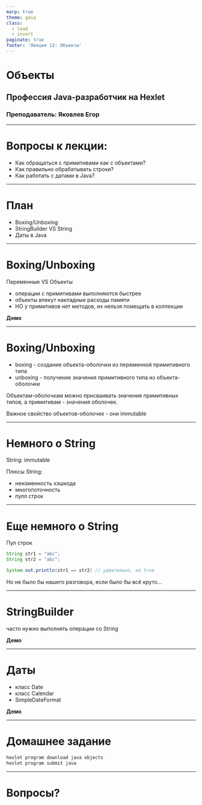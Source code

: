 ```yaml
---
marp: true
theme: gaia
class:
  - lead
  - invert
paginate: true
footer: 'Лекция 12: Объекты'
---
```


# Объекты
## Профессия Java-разработчик на Hexlet
### Преподаватель: Яковлев Егор
<!-- _color: white -->
<!-- _color: white -->

---

# Вопросы к лекции:

* Как обращаться с примитивами как с объектами?
* Как правильно обрабатывать строки?
* Как работать с датами в Java?

---

# План

* Boxing/Unboxing
* StringBuilder VS String
* Даты в Java

---

# Boxing/Unboxing

Переменные VS Объекты

* операции с примитивами выполняются быстрее
* объекты влекут накладные расходы памяти
* НО у примитивов нет методов, их нельзя помещать в коллекции

**Демо**

---

# Boxing/Unboxing

* boxing - создание объекта-оболочки из переменной примитивного типа
* unboxing - получение значения примитивного типа из объекта-оболочки

Объектам-оболочкам можно присваивать значения примитивных типов, а примитивам - значения оболочек.

Важное свойство объектов-оболочек - они immutable

---

# Немного о String

String: immutable

Плюсы String:

* неизменность хэшкода
* многопоточность
* пулл строк


---

# Еще немного о String

Пул строк

```java
String str1 = "abc";
String str2 = "abc";

System.out.println(str1 == str2) // удвительно, но true
```

Но не было бы нашего разговора, если было бы всё круто...

---

# StringBuilder

часто нужно выполнять операции со String

**Демо**

---

# Даты

* класс Date
* класс Calendar
* SimpleDateFormat

**Демо**

---

# Домашнее задание

```bash
hexlet program download java objects
hexlet program submit java
```

---

# Вопросы?
